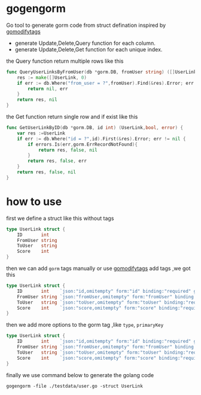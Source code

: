 # gogengorm
Go tool to generate gorm code from struct defination
inspired by [gomodifytags](https://github.com/kingeasternsun/gomodifytags)
- generate Update,Delete,Query function for each column.
- generate Update,Delete,Get function for each unique index.

the Query function return multiple rows like this
```go
func QueryUserLinksByFromUser(db *gorm.DB, fromUser string) ([]UserLink, error) {
	res := make([]UserLink, 0)
	if err := db.Where("from_user = ?",fromUser).Find(&res).Error; err != nil {
		return nil, err
	}
	return res, nil
}
```

the Get function return single row and if exist like this
```go
func GetUserLinkByID(db *gorm.DB, id int) (UserLink,bool, error) {
	var res :=UserLink
	if err := db.Where("id = ?",id).First(&res).Error; err != nil {
		if errors.Is(err,gorm.ErrRecordNotFound){
			return res, false, nil
		}
		return res, false, err
	}
	return res, false, nil
}
```

# how to use

first we define a struct like this without tags
```go
type UserLink struct {
	ID       int
	FromUser string
	ToUser   string
	Score    int
}

```
then we can add `gorm` tags manually or  use [gomodifytags](https://github.com/kingeasternsun/gomodifytags) add tags ,we got this

```go
type UserLink struct {
	ID       int    `json:"id,omitempty" form:"id" binding:"required" gorm:"column:id"`
	FromUser string `json:"fromUser,omitempty" form:"fromUser" binding:"required" gorm:"column:from_user"`
	ToUser   string `json:"toUser,omitempty" form:"toUser" binding:"required" gorm:"column:to_user"`
	Score    int    `json:"score,omitempty" form:"score" binding:"required" gorm:"column:score"`
}

```
then we add more options to the gorm tag ,like `type`, `primaryKey` 

```go
type UserLink struct {
	ID       int    `json:"id,omitempty" form:"id" binding:"required" gorm:"column:id;primaryKey"`
	FromUser string `json:"fromUser,omitempty" form:"fromUser" binding:"required" gorm:"column:from_user;uniqueIndex:idx_from_to"`
	ToUser   string `json:"toUser,omitempty" form:"toUser" binding:"required" gorm:"column:to_user;uniqueIndex:idx_from_to""`
	Score    int    `json:"score,omitempty" form:"score" binding:"required" gorm:"column:score"`
}
```

finally we use command below to generate the golang code 
```shell
gogengorm -file ./testdata/user.go -struct UserLink
```